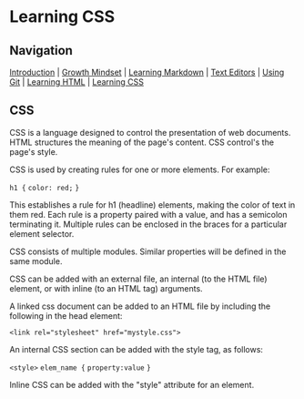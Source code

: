 # Learning CSS

## Navigation

[Introduction](https://frazmatic.github.io/reading-notes/) | [Growth Mindset](https://frazmatic.github.io/reading-notes/growth-mindset) | [Learning Markdown](https://frazmatic.github.io/reading-notes/learning-markdown) | [Text Editors](https://frazmatic.github.io/reading-notes/text-editor) | [Using Git](https://frazmatic.github.io/reading-notes/using-git) | [Learning HTML](https://frazmatic.github.io/reading-notes/learning-html) | [Learning CSS](https://frazmatic.github.io/reading-notes/learning-css)

## CSS

CSS is a language designed to control the presentation of web documents. HTML structures the meaning of the page's content. CSS control's the page's style. 

CSS is used by creating rules for one or more elements. For example:

`h1 {`
    `color: red;`
`}`

This establishes a rule for h1 (headline) elements, making the color of text in them red. Each rule is a property paired with a value, and has a semicolon terminating it. Multiple rules can be enclosed in the braces for a particular element selector.

CSS consists of multiple modules. Similar properties will be defined in the same module.

CSS can be added with an external file, an internal (to the HTML file) element, or with inline (to an HTML tag) arguments. 

A linked css document can be added to an HTML file by including the following in the head element:

`<link rel="stylesheet" href="mystyle.css">`

An internal CSS section can be added with the style tag, as follows:

`<style>`
`elem_name {`
    `property:value`
`}`

Inline CSS can be added with the "style" attribute for an element.

